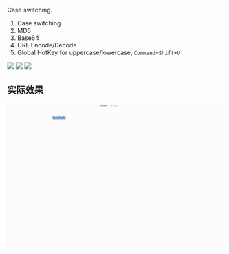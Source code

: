 Case switching.

1. Case switching
2. MD5
3. Base64
4. URL Encode/Decode
5. Global HotKey for uppercase/lowercase, `Command+Shift+U`



![](https://img.shields.io/badge/version-v0.9-green?style=for-the-badge)
[![](https://img.shields.io/badge/download-click-blue?style=for-the-badge)](https://github.com/alanhg/alfred-workflows/raw/master/string-manipulation/String%20Manipulation.alfredworkflow)
[![](https://img.shields.io/badge/plist-link-important?style=for-the-badge)](https://raw.githubusercontent.com/alanhg/alfred-workflows/master/string-manipulation/src/info.plist)



<!-- more -->


## 实际效果

![](./screenshot.gif)
